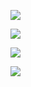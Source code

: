 [![](https://github-readme-stats.vercel.app/api/wakatime?username=blfunex&theme=react&layout=compact)](//github.com/blfunex/)

[![](https://github-readme-stats.vercel.app/api?username=blfunex&count_private=true&theme=react&show_icons=true)](//github.com/blfunex/)

[![](https://github-readme-stats.vercel.app/api/top-langs/?username=blfunex&layout=compact&count_private=true&theme=react&card_width=447)](//github.com/blfunex/)

[![](https://github-readme-stats.vercel.app/api/pin/?username=blfunex&repo=nw-ts-game&theme=react)](//github.com/blfunex/nw-ts-game/)
